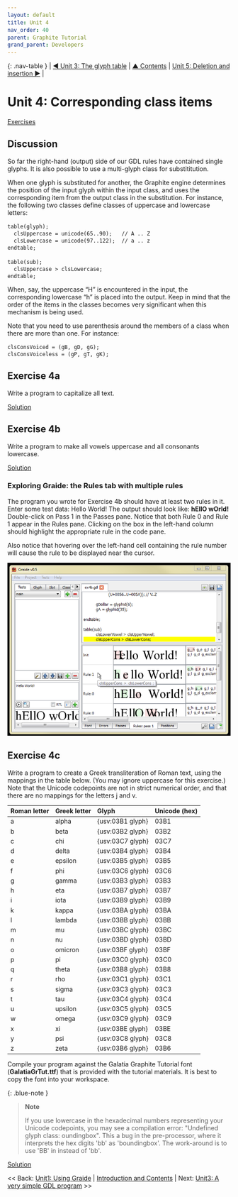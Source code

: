 ```yaml
---
layout: default
title: Unit 4
nav_order: 40
parent: Graphite Tutorial
grand_parent: Developers
---
```


{: .nav-table }
| [&#x25C0; Unit 3: The glyph table](graide_tutorial3) | [&#x25B2; Contents](../graide_tutorial#contents) | [Unit 5: Deletion and insertion &#x25B6;](graide_tutorial5) |

# Unit 4: Corresponding class items

[Exercises](graide_tutorial4#exercise-4a)

## Discussion

So far the right-hand (output) side of our GDL rules have contained single glyphs. It is also possible to use a multi-glyph class for substititution.

When one glyph is substituted for another, the Graphite engine determines the position of the input glyph within the input class, and uses the corresponding item from the output class in the substitution. For instance, the following two classes define classes of uppercase and lowercase letters:

```
table(glyph);
  clsUppercase = unicode(65..90);   // A .. Z
  clsLowercase = unicode(97..122);  // a .. z
endtable;

table(sub);
  clsUppercase > clsLowercase;
endtable;
```

When, say, the uppercase “H” is encountered in the input, the corresponding lowercase “h” is placed into the output. Keep in mind that the order of the items in the classes becomes very significant when this mechanism is being used.

Note that you need to use parenthesis around the members of a class when there are more than one. For instance:

```
clsConsVoiced = (gB, gD, gG);
clsConsVoiceless = (gP, gT, gK);
```

## Exercise 4a

Write a program to capitalize all text.

[Solution](graphite_tut_solutions#exercise-4a)

## Exercise 4b

Write a program to make all vowels uppercase and all consonants lowercase.

[Solution](graphite_tut_solutions#exercise-4b)

### Exploring Graide: the Rules tab with multiple rules

The program you wrote for Exercise 4b should have at least two rules in it. Enter some test data: Hello World! The output should look like: **hEllO wOrld!** Double-click on Pass 1 in the Passes pane. Notice that both Rule 0 and Rule 1 appear in the Rules pane. Clicking on the box in the left-hand column should highlight the appropriate rule in the code pane.

Also notice that hovering over the left-hand cell containing the rule number will cause the rule to be displayed near the cursor.

![Highlighting one of several rules](../assets/images/graide4_1_rulesMultiple.png)

## Exercise 4c

Write a program to create a Greek transliteration of Roman text, using the mappings in the table below. (You may ignore uppercase for this exercise.) Note that the Unicode codepoints are not in strict numerical order, and that there are no mappings for the letters j and v.

|Roman letter|Greek letter|Glyph|Unicode (hex)|
|:-----------|:-----------|:----|:------------|
|a|alpha|{usv:03B1 glyph}|03B1|
|b|beta|{usv:03B2 glyph}|03B2|
|c|chi|{usv:03C7 glyph}|03C7|
|d|delta|{usv:03B4 glyph}|03B4|
|e|epsilon|{usv:03B5 glyph}|03B5|
|f|phi|{usv:03C6 glyph}|03C6|
|g|gamma|{usv:03B3 glyph}|03B3|
|h|eta|{usv:03B7 glyph}|03B7|
|i|iota|{usv:03B9 glyph}|03B9|
|k|kappa|{usv:03BA glyph}|03BA|
|l|lambda|{usv:03BB glyph}|03BB|
|m|mu|{usv:03BC glyph}|03BC|
|n|nu|{usv:03BD glyph}|03BD|
|o|omicron|{usv:03BF glyph}|03BF|
|p|pi|{usv:03C0 glyph}|03C0|
|q|theta|{usv:03B8 glyph}|03B8|
|r|rho|{usv:03C1 glyph}|03C1|
|s|sigma|{usv:03C3 glyph}|03C3|
|t|tau|{usv:03C4 glyph}|03C4|
|u|upsilon|{usv:03C5 glyph}|03C5|
|w|omega|{usv:03C9 glyph}|03C9|
|x|xi|{usv:03BE glyph}|03BE|
|y|psi|{usv:03C8 glyph}|03C8|
|z|zeta|{usv:03B6 glyph}|03B6|

Compile your program against the Galatia Graphite Tutorial font (**GalatiaGrTut.ttf**) that is provided with the tutorial materials. It is best to copy the font into your workspace.

{: .blue-note }
> **Note**
>
> If you use lowercase in the hexadecimal numbers representing your Unicode codepoints, you may see a compilation error: "Undefined glyph class: oundingbox". This a bug in the pre-processor, where it interprets the hex digits 'bb' as 'boundingbox'. The work-around is to use 'BB' in instead of 'bb'.

[Solution](graphite_tut_solutions#exercise-4c)

<< Back: [Unit1: Using Graide](graide_tutorial1) | [Introduction and Contents](../graide_tutorial) | Next: [Unit3: A very simple GDL program](graide_tutorial3) >>
